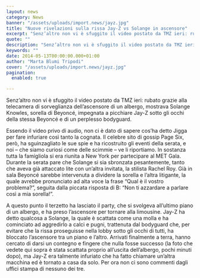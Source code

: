 ```yaml
---
layout: news
category: News
banner: "/assets/uploads/import.news/jayz.jpg"
title: "Nuove rivelazioni sulla rissa Jay-Z vs Solange in ascensore"
excerpt: "Senz’altro non vi è sfuggito il video postato da TMZ ieri: rubato grazie alla telecamera di sorveglianza dell’ascensore di un albergo, mostrava Solange Knowles, sorella di Beyoncé, impegnata a picchiare Jay-Z sotto gli occhi della stessa Beyoncé e di un perplesso bodyguard. Essendo il video privo di audio, non ci è dato di sapere cos’ha [&hellip"
quote: ""
description: "Senz’altro non vi è sfuggito il video postato da TMZ ieri: rubato grazie alla telecamera di sorveglianza dell’ascensore di un albergo, mostrava Solange Knowles, sorella di Beyoncé, impegnata a picchiare Jay-Z sotto gli occhi della stessa Beyoncé e di un perplesso bodyguard. Essendo il video privo di audio, non ci è dato di sapere cos’ha [&hellip"
keywords: ""
date: 2014-05-13T00:00:00.000+01:00
author: "Marta Blumi Tripodi"
cover: "/assets/uploads/import.news/jayz.jpg"
pagination:
  enabled: true

---
```


[](https://hotmc.com/wp-content/uploads/2014/05/jayz.jpg)

Senz’altro non vi è sfuggito il video postato da TMZ ieri: rubato grazie alla telecamera di sorveglianza dell’ascensore di un albergo, mostrava Solange Knowles, sorella di Beyoncé, impegnata a picchiare Jay-Z sotto gli occhi della stessa Beyoncé e di un perplesso bodyguard.

Essendo il video privo di audio, non ci è dato di sapere cos’ha detto Jigga per fare infuriare così tanto la cognata. Il celebre sito di gossip Page Six, però, ha sguinzagliato le sue spie e ha ricostruito gli eventi della serata, e noi – che siamo curiosi come delle scimmie – ve li riportiamo. In sostanza tutta la famigliola si era riunita a New York per partecipare al MET Gala. Durante la serata pare che Solange si sia sbronzata pesantemente, tanto che aveva già attaccato lite con un’altra invitata, la stilista Rachel Roy. Già in sala Beyoncé sarebbe intervenuta a dividere la sorella e l’altra litigante, la quale avrebbe pronunciato ad alta voce la frase “Qual è il vostro problema?”, seguita dalla piccata risposta di B: “Non ti azzardare a parlare così a mia sorella!”.

A questo punto il terzetto ha lasciato il party, che si svolgeva all’ultimo piano di un albergo, e ha preso l’ascensore per tornare alla limousine. Jay-Z ha detto qualcosa a Solange, la quale è scattata come una molla e ha cominciato ad aggredirlo a calci e pugni, trattenuta dal bodyguard che, per evitare che la rissa proseguisse nella lobby sotto gli occhi di tutti, ha bloccato l’ascensore tra un piano e l’altro. Arrivati finalmente a terra, hanno cercato di darsi un contegno e fingere che nulla fosse successo (la foto che vedete qui sopra è stata scattata proprio all’uscita dell’albergo, pochi minuti dopo), ma Jay-Z era talmente infuriato che ha fatto chiamare un’altra macchina ed è tornato a casa da solo. Per ora non ci sono commenti dagli uffici stampa di nessuno dei tre.